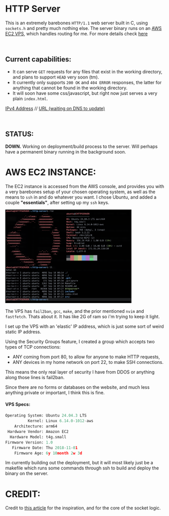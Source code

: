 # HTTP Server

This is an extremely barebones `HTTP/1.1` web server built in C, using `sockets.h` and pretty much nothing else. 
The server binary runs on an [AWS EC2 VPS](https://aws.amazon.com/ec2/), which handles routing for me. For more details check [here](#aws-ec2-instance)

<br>

## Current capabilities:
- It can serve `GET` requests for any files that exist in the working directory, and plans to support `HEAD` very soon (tm).
- It currently only supports `200 OK` and `404 ERROR` responses, the latter for anything that cannot be found in the working directory.
- It will soon have some css/javascript, but right now just serves a very plain `index.html`.

[IPv4 Address](http://3.105.0.153/)  // 
[URL (waiting on DNS to update)](http://lmeldrum.dev)

<br>

## STATUS:  
**DOWN.** Working on deployment/build process to the server. Will perhaps have a permanent binary running in the background soon.
​​
<br>

# AWS EC2 INSTANCE:
The EC2 instance is accessed from the AWS console, and provides you with a very barebones setup of your chosen operating system, as well as the means to `ssh` in and do whatever you want. I chose Ubuntu, and added a couple **"essentials"**, after setting up my `ssh` keys.

<img src="resources/ec2-ssh.png" alt="ssh into the terminal showing neofetch" width="400">

The VPS has `fail2ban`, `gcc`, `make`, and the prior mentioned `nvim` and `fastfetch`. Thats about it. It has like 2G of ram so i'm trying to keep it light.

I set up the VPS with an 'elastic' IP address, which is just some sort of weird static IP address. 

Using the Security Groups feature, I created a group which accepts two types of TCP connections:
- ANY coming from port 80, to allow for anyone to make HTTP requests,
- ANY devices in my home network on port 22, to make SSH connections.

This means the only real layer of security I have from DDOS or anything along those lines is fail2ban. 

Since there are no forms or databases on the website, and much less anything private or important, I think this is fine.

#### VPS Specs:

```python
Operating System: Ubuntu 24.04.3 LTS
          Kernel: Linux 6.14.0-1012-aws
    Architecture: arm64
 Hardware Vendor: Amazon EC2
  Hardware Model: t4g.small
Firmware Version: 1.0
   Firmware Date: Thu 2018-11-01
    Firmware Age: 6y 10month 2w 3d
```



Im currently building out the deployment, but it will most likely just be a makefile which runs some commands through ssh to build and deploy the binary on the server.

# CREDIT:
Credit to [this article](https://dev.to/jeffreythecoder/how-i-built-a-simple-http-server-from-scratch-using-c-739) for the inspiration, and for the core of the socket logic.
